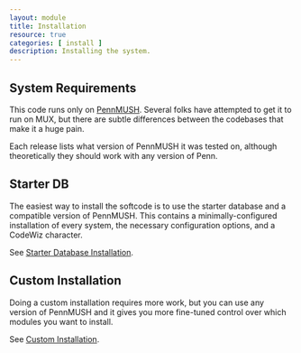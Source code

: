 ```yaml
---
layout: module
title: Installation
resource: true
categories: [ install ]
description: Installing the system.
---
```


## System Requirements

This code runs only on [PennMUSH](http://www.pennmush.org).  Several folks have attempted to get it to run on MUX, but there are subtle differences between the codebases that make it a huge pain.

Each release lists what version of PennMUSH it was tested on, although theoretically they should work with any version of Penn.

## Starter DB

The easiest way to install the softcode is to use the starter database and a compatible version of PennMUSH.  This contains a minimally-configured installation of every system, the necessary configuration options, and a CodeWiz character.
 
See [Starter Database Installation](http://lynnfaraday.github.io/MUSH/install/starter-db.html).

## Custom Installation

Doing a custom installation requires more work, but you can use any version of PennMUSH and it gives you more fine-tuned control over which modules you want to install.

See [Custom Installation](http://lynnfaraday.github.io/MUSH/install/custom-install.html).

